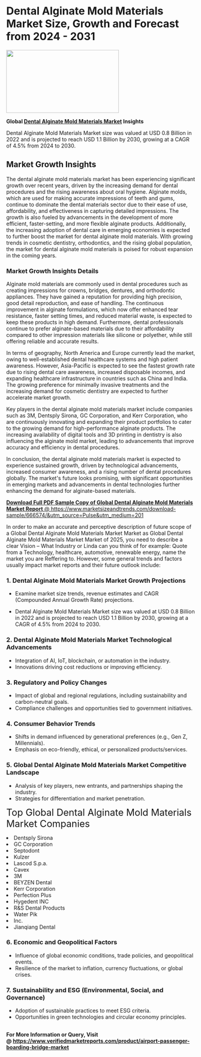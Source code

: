 <H1>Dental Alginate Mold Materials Market Size, Growth and Forecast from 2024 - 2031</H1><img class="aligncenter size-medium wp-image-584254" src="https://thirdeyenews.in/wp-content/uploads/2024/09/Global-Market-Research-300x168.jpeg" alt="" width="300" height="168" /><p><strong>Global&nbsp;<a href="https://www.marketsizeandtrends.com/download-sample/666574/&amp;utm_source=Pulse&amp;utm_medium=201">Dental Alginate Mold Materials Market</a> Insights</strong></p><p>Dental Alginate Mold Materials Market size was valued at USD 0.8 Billion in 2022 and is projected to reach USD 1.1 Billion by 2030, growing at a CAGR of 4.5% from 2024 to 2030.</p><p><h2>Market Growth Insights</h2> <p>The dental alginate mold materials market has been experiencing significant growth over recent years, driven by the increasing demand for dental procedures and the rising awareness about oral hygiene. Alginate molds, which are used for making accurate impressions of teeth and gums, continue to dominate the dental materials sector due to their ease of use, affordability, and effectiveness in capturing detailed impressions. The growth is also fueled by advancements in the development of more efficient, faster-setting, and more flexible alginate products. Additionally, the increasing adoption of dental care in emerging economies is expected to further boost the market for dental alginate mold materials. With growing trends in cosmetic dentistry, orthodontics, and the rising global population, the market for dental alginate mold materials is poised for robust expansion in the coming years.</p> <p><a href="#"></a></p> <h3>Market Growth Insights Details</h3> <p>Alginate mold materials are commonly used in dental procedures such as creating impressions for crowns, bridges, dentures, and orthodontic appliances. They have gained a reputation for providing high precision, good detail reproduction, and ease of handling. The continuous improvement in alginate formulations, which now offer enhanced tear resistance, faster setting times, and reduced material waste, is expected to keep these products in high demand. Furthermore, dental professionals continue to prefer alginate-based materials due to their affordability compared to other impression materials like silicone or polyether, while still offering reliable and accurate results.</p> <p>In terms of geography, North America and Europe currently lead the market, owing to well-established dental healthcare systems and high patient awareness. However, Asia-Pacific is expected to see the fastest growth rate due to rising dental care awareness, increased disposable incomes, and expanding healthcare infrastructure in countries such as China and India. The growing preference for minimally invasive treatments and the increasing demand for cosmetic dentistry are expected to further accelerate market growth.</p> <p>Key players in the dental alginate mold materials market include companies such as 3M, Dentsply Sirona, GC Corporation, and Kerr Corporation, who are continuously innovating and expanding their product portfolios to cater to the growing demand for high-performance alginate products. The increasing availability of digital tools and 3D printing in dentistry is also influencing the alginate mold market, leading to advancements that improve accuracy and efficiency in dental procedures.</p> <p>In conclusion, the dental alginate mold materials market is expected to experience sustained growth, driven by technological advancements, increased consumer awareness, and a rising number of dental procedures globally. The market's future looks promising, with significant opportunities in emerging markets and advancements in dental technologies further enhancing the demand for alginate-based materials.</p> <p><a href="#"></p><p><span class=""><strong>Download Full PDF Sample Copy of Global Dental Alginate Mold Materials Market Report</strong> @ <a href="https://www.marketsizeandtrends.com/download-sample/666574/&amp;utm_source=Pulse&amp;utm_medium=201" target="_blank">https://www.marketsizeandtrends.com/download-sample/666574/&amp;utm_source=Pulse&amp;utm_medium=201</a></span></p><p>In order to make an accurate and perceptive description of future scope of a Global&nbsp;Dental Alginate Mold Materials Market Market as Global&nbsp;Dental Alginate Mold Materials Market Market of 2025, you need to describe a clear Vision &ndash; What Industry or Linda can you think of for example: Quote from a Technology, healthcare, automotive, renewable energy, name the market you are Reffering to. However, some general trends and factors usually impact market reports and their future outlook include:</p><h3>1.&nbsp;<strong>Dental Alginate Mold Materials Market Growth Projections</strong></h3><ul><li>Examine market size trends, revenue estimates and CAGR (Compounded Annual Growth Rate) projections.</li><li><p>Dental Alginate Mold Materials Market size was valued at USD 0.8 Billion in 2022 and is projected to reach USD 1.1 Billion by 2030, growing at a CAGR of 4.5% from 2024 to 2030.</p></li></ul><h3>2.&nbsp;<strong>Dental Alginate Mold Materials Market Technological Advancements</strong></h3><ul><li>Integration of AI, IoT, blockchain, or automation in the industry.</li><li>Innovations driving cost reductions or improving efficiency.</li></ul><h3>3.&nbsp;<strong>Regulatory and Policy Changes</strong></h3><ul><li>Impact of global and regional regulations, including sustainability and carbon-neutral goals.</li><li>Compliance challenges and opportunities tied to government initiatives.</li></ul><h3>4.&nbsp;<strong>Consumer Behavior Trends</strong></h3><ul><li>Shifts in demand influenced by generational preferences (e.g., Gen Z, Millennials).</li><li>Emphasis on eco-friendly, ethical, or personalized products/services.</li></ul><h3>5.&nbsp;<strong>Global Dental Alginate Mold Materials Market Competitive Landscape</strong></h3><ul><li>Analysis of key players, new entrants, and partnerships shaping the industry.</li><li>Strategies for differentiation and market penetration.</li></ul><p data-pm-slice="1 1 []"><span style="color: inherit; font-family: inherit; font-size: 25px;">Top Global Dental Alginate Mold Materials Market Companies</span></p><div class="" data-test-id=""><p><li>Dentsply Sirona</li><li> GC Corporation</li><li> Septodont</li><li> Kulzer</li><li> Lascod S.p.a.</li><li> Cavex</li><li> 3M</li><li> BEYZEN Dental</li><li> Kerr Corporation</li><li> Perfection Plus</li><li> Hygedent INC</li><li> R&S Dental Products</li><li> Water Pik</li><li> Inc.</li><li> Jianqiang Dental</li></p></div><h3>6.&nbsp;<strong>Economic and Geopolitical Factors</strong></h3><ul><li>Influence of global economic conditions, trade policies, and geopolitical events.</li><li>Resilience of the market to inflation, currency fluctuations, or global crises.</li></ul><h3>7.&nbsp;<strong>Sustainability and ESG (Environmental, Social, and Governance)</strong></h3><ul><li>Adoption of sustainable practices to meet ESG criteria.</li><li>Opportunities in green technologies and circular economy principles.</li></ul><h2><strong style="font-size: 14px;">For More Information or Query, Visit @&nbsp;</strong><a style="background-color: #ffffff; font-size: 14px;" href="https://www.marketsizeandtrends.com/report/dental-alginate-mold-materials-market/" target="_blank">https://www.verifiedmarketreports.com/product/airport-passenger-boarding-bridge-market</a></h2>
